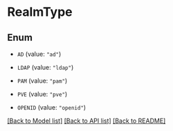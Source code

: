 # RealmType

## Enum


* `AD` (value: `"ad"`)

* `LDAP` (value: `"ldap"`)

* `PAM` (value: `"pam"`)

* `PVE` (value: `"pve"`)

* `OPENID` (value: `"openid"`)


[[Back to Model list]](../README.md#documentation-for-models) [[Back to API list]](../README.md#documentation-for-api-endpoints) [[Back to README]](../README.md)


